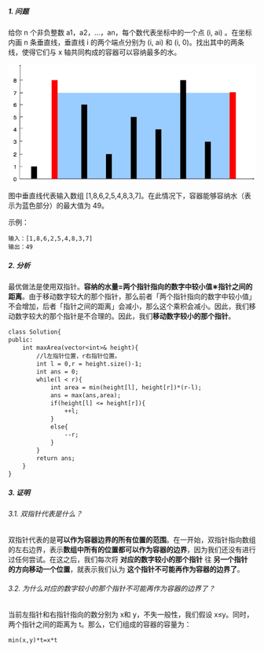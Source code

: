 ##### 1. 问题
给你 n 个非负整数 a1，a2，...，an，每个数代表坐标中的一个点 (i, ai) 。在坐标内画 n 条垂直线，垂直线 i 的两个端点分别为 (i, ai) 和 (i, 0)。找出其中的两条线，使得它们与 x 轴共同构成的容器可以容纳最多的水。

![q11](../_image_/question_11.jpg)

图中垂直线代表输入数组 [1,8,6,2,5,4,8,3,7]。在此情况下，容器能够容纳水（表示为蓝色部分）的最大值为 49。

示例：
```
输入：[1,8,6,2,5,4,8,3,7]
输出：49
```
##### 2. 分析

最优做法是使用双指针。**容纳的水量=两个指针指向的数字中较小值∗指针之间的距离**。由于移动数字较大的那个指针，那么前者「两个指针指向的数字中较小值」不会增加，后者「指针之间的距离」会减小，那么这个乘积会减小。因此，我们移动数字较大的那个指针是不合理的。因此，我们**移动数字较小的那个指针**。
```
class Solution{
public:
    int maxArea(vector<int>& height){
        //l左指针位置，r右指针位置。
        int l = 0,r = height.size()-1;
        int ans = 0;
        while(l < r){
            int area = min(height[l], height[r])*(r-l);
            ans = max(ans,area);
            if(height[l] <= height[r]){
                ++l;
            }
            else{
                --r;
            }
        }
        return ans;
    }
}
```

##### 3. 证明
###### 3.1. 双指针代表是什么？
双指针代表的是**可以作为容器边界的所有位置的范围**。在一开始，双指针指向数组的左右边界，表示**数组中所有的位置都可以作为容器的边界**，因为我们还没有进行过任何尝试。在这之后，我们每次将 **对应的数字较小的那个指针** 往 **另一个指针 的方向移动一个位置**，就表示我们认为 **这个指针不可能再作为容器的边界了**。
###### 3.2. 为什么对应的数字较小的那个指针不可能再作为容器的边界了？
当前左指针和右指针指向的数分别为 x和 y，不失一般性，我们假设 x≤y。同时，两个指针之间的距离为 t。那么，它们组成的容器的容量为：
```
min(x,y)*t=x*t
```
